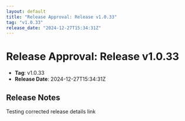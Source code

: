 ```yaml
---
layout: default
title: "Release Approval: Release v1.0.33"
tag: "v1.0.33"
release_date: "2024-12-27T15:34:31Z"
---
```


# Release Approval: Release v1.0.33

- **Tag**: v1.0.33
- **Release Date**: 2024-12-27T15:34:31Z

## Release Notes
Testing corrected release details link